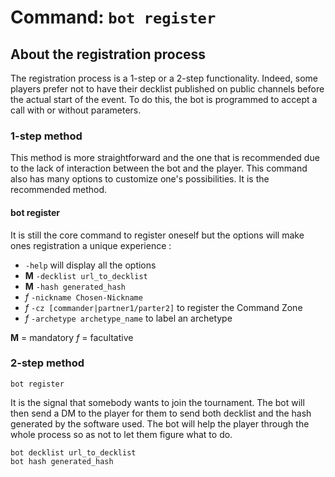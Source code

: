 # Command: `bot register`

## About the registration process
The registration process is a 1-step or a 2-step functionality. Indeed, some
players prefer not to have their decklist published on public channels before
the actual start of the event. To do this, the bot is programmed to accept a
call with or without parameters.

### 1-step method
This method is more straightforward and the one that is recommended due to the
lack of interaction between the bot and the player. This command also has many
options to customize one's possibilities. It is the recommended method.

#### bot register
It is still the core command to register oneself but the options will make ones
registration a unique experience :
- `-help` will display all the options
- **M** `-decklist url_to_decklist`
- **M** `-hash generated_hash`
- *f* `-nickname Chosen-Nickname`
- *f* `-cz [commander|partner1/parter2]` to register the Command Zone
- *f* `-archetype archetype_name` to label an archetype

**M** = mandatory
*f* = facultative

### 2-step method
```
bot register
```
It is the signal that somebody wants to join the tournament. The bot will
then send a DM to the player for them to send both decklist and the hash
generated by the software used. The bot will help the player through the whole
process so as not to let  them figure what to do.
```
bot decklist url_to_decklist
bot hash generated_hash
```
